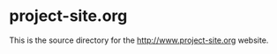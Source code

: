 project-site.org
================

This is the source directory for the http://www.project-site.org website.
